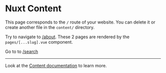 # Nuxt Content

This page corresponds to the `/` route of your website. You can delete it or create another file in the `content/` directory.

Try to navigate to [/about](/about). These 2 pages are rendered by the `pages/[...slug].vue` component.

Go to to [/search](/search)

---

Look at the [Content documentation](https://content.nuxtjs.org/) to learn more.
